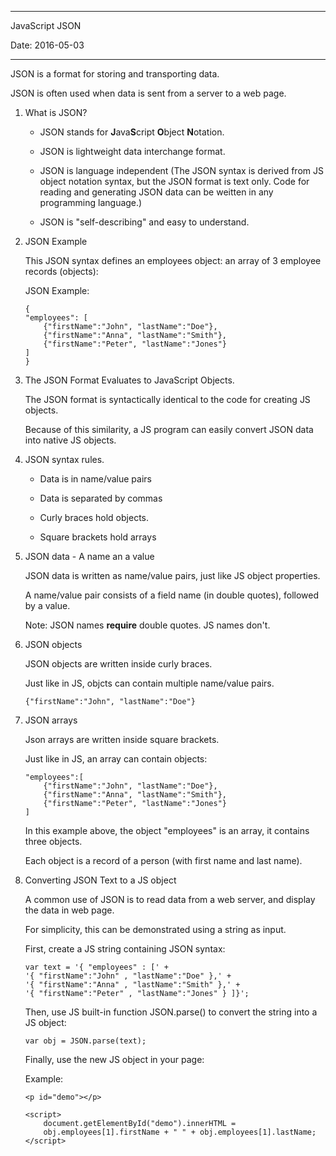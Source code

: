 -----------------------------------------------------
JavaScript JSON

Date: 2016-05-03

-----------------------------------------------------

JSON is a format for storing and transporting data.

JSON is often used when data is sent from a server to a web page.

1. What is JSON?

	* JSON stands for **J**ava**S**cript **O**bject **N**otation.

	* JSON is lightweight data interchange format.

	* JSON is language independent (The JSON syntax is derived from JS object
	notation syntax, but the JSON format is text only. Code for reading and
	generating JSON data can be weitten in any programming language.)

	* JSON is "self-describing" and easy to understand.

2. JSON Example

	This JSON syntax defines an employees object: an array of 3 employee records
	(objects):

	JSON Example:

	```
	{
	"employees": [
		{"firstName":"John", "lastName":"Doe"},
		{"firstName":"Anna", "lastName":"Smith"},
		{"firstName":"Peter", "lastName":"Jones"}
	]
	}
	```

3. The JSON Format Evaluates to JavaScript Objects.

	The JSON format is syntactically identical to the code for creating JS objects.

	Because of this similarity, a JS program can easily convert JSON data into
	native JS objects.

4. JSON syntax rules.

	* Data is in name/value pairs

	* Data is separated by commas

	* Curly braces hold objects.

	* Square brackets hold arrays

5. JSON data - A name an a value

	JSON data is written as name/value pairs, just like JS object properties.

	A name/value pair consists of a field name (in double quotes), followed by 
	a value.

	Note: JSON names **require** double quotes. JS names don't.

6. JSON objects

	JSON objects are written inside curly braces.

	Just like in JS, objcts can contain multiple name/value pairs.

	```
	{"firstName":"John", "lastName":"Doe"}
	```

7. JSON arrays

	Json arrays are written inside square brackets.

	Just like in JS, an array can contain objects:

	```
	"employees":[
		{"firstName":"John", "lastName":"Doe"}, 
		{"firstName":"Anna", "lastName":"Smith"}, 
		{"firstName":"Peter", "lastName":"Jones"}
	]
	```

	In this example above, the object "employees" is an array, it contains three
	objects.

	Each object is a record of a person (with first name and last name).

8. Converting JSON Text to a JS object

	A common use of JSON is to read data from a web server, and display the data
	in web page.

	For simplicity, this can be demonstrated using a string as input.

	First, create a JS string containing JSON syntax:

	```
	var text = '{ "employees" : [' +
	'{ "firstName":"John" , "lastName":"Doe" },' +
	'{ "firstName":"Anna" , "lastName":"Smith" },' +
	'{ "firstName":"Peter" , "lastName":"Jones" } ]}';
	```

	Then, use JS built-in function JSON.parse() to convert the string into a JS
	object:

	```
	var obj = JSON.parse(text);
	```

	Finally, use the new JS object in your page:

	Example:

	```
	<p id="demo"></p>

	<script>
		document.getElementById("demo").innerHTML =
		obj.employees[1].firstName + " " + obj.employees[1].lastName;
	</script>
	```

